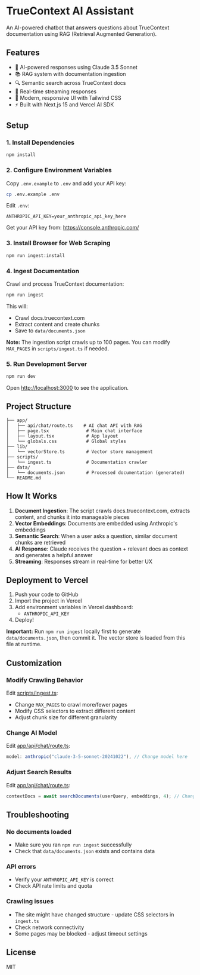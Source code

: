 # TrueContext AI Assistant

An AI-powered chatbot that answers questions about TrueContext documentation using RAG (Retrieval Augmented Generation).

## Features

- 🤖 AI-powered responses using Claude 3.5 Sonnet
- 📚 RAG system with documentation ingestion
- 🔍 Semantic search across TrueContext docs
- 💬 Real-time streaming responses
- 🎨 Modern, responsive UI with Tailwind CSS
- ⚡ Built with Next.js 15 and Vercel AI SDK

## Setup

### 1. Install Dependencies

```bash
npm install
```

### 2. Configure Environment Variables

Copy `.env.example` to `.env` and add your API key:

```bash
cp .env.example .env
```

Edit `.env`:
```
ANTHROPIC_API_KEY=your_anthropic_api_key_here
```

Get your API key from: https://console.anthropic.com/

### 3. Install Browser for Web Scraping

```bash
npm run ingest:install
```

### 4. Ingest Documentation

Crawl and process TrueContext documentation:

```bash
npm run ingest
```

This will:
- Crawl docs.truecontext.com
- Extract content and create chunks
- Save to `data/documents.json`

**Note:** The ingestion script crawls up to 100 pages. You can modify `MAX_PAGES` in `scripts/ingest.ts` if needed.

### 5. Run Development Server

```bash
npm run dev
```

Open [http://localhost:3000](http://localhost:3000) to see the application.

## Project Structure

```
├── app/
│   ├── api/chat/route.ts    # AI chat API with RAG
│   ├── page.tsx              # Main chat interface
│   ├── layout.tsx            # App layout
│   └── globals.css           # Global styles
├── lib/
│   └── vectorStore.ts        # Vector store management
├── scripts/
│   └── ingest.ts             # Documentation crawler
├── data/
│   └── documents.json        # Processed documentation (generated)
└── README.md
```

## How It Works

1. **Document Ingestion**: The script crawls docs.truecontext.com, extracts content, and chunks it into manageable pieces
2. **Vector Embeddings**: Documents are embedded using Anthropic's embeddings
3. **Semantic Search**: When a user asks a question, similar document chunks are retrieved
4. **AI Response**: Claude receives the question + relevant docs as context and generates a helpful answer
5. **Streaming**: Responses stream in real-time for better UX

## Deployment to Vercel

1. Push your code to GitHub
2. Import the project in Vercel
3. Add environment variables in Vercel dashboard:
   - `ANTHROPIC_API_KEY`
4. Deploy!

**Important:** Run `npm run ingest` locally first to generate `data/documents.json`, then commit it. The vector store is loaded from this file at runtime.

## Customization

### Modify Crawling Behavior

Edit [scripts/ingest.ts](scripts/ingest.ts):
- Change `MAX_PAGES` to crawl more/fewer pages
- Modify CSS selectors to extract different content
- Adjust chunk size for different granularity

### Change AI Model

Edit [app/api/chat/route.ts](app/api/chat/route.ts#L57):
```typescript
model: anthropic("claude-3-5-sonnet-20241022"), // Change model here
```

### Adjust Search Results

Edit [app/api/chat/route.ts](app/api/chat/route.ts#L28):
```typescript
contextDocs = await searchDocuments(userQuery, embeddings, 4); // Change 4 to return more/fewer results
```

## Troubleshooting

### No documents loaded
- Make sure you ran `npm run ingest` successfully
- Check that `data/documents.json` exists and contains data

### API errors
- Verify your `ANTHROPIC_API_KEY` is correct
- Check API rate limits and quota

### Crawling issues
- The site might have changed structure - update CSS selectors in `ingest.ts`
- Check network connectivity
- Some pages may be blocked - adjust timeout settings

## License

MIT
